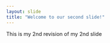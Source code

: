 ```yaml
---
layout: slide
title: "Welcome to our second slide!"
---
```

This is my 2nd revision of my 2nd slide

